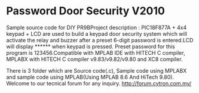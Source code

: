 # Password Door Security V2010
Sample source code for DIY PR9BProject description : PIC18F877A + 4x4 keypad + LCD are used to build a keypad door security system which will activate the relay and buzzer after a preset 6-digit password is entered.LCD will display ****** when keypad is pressed. Preset password for this program is 123456.Compatible with MPLAB IDE with HITECH C compiler, MPLABX with HITECH C compiler v9.83/v9.82/v9.80 and XC8 compiler.

There is 3 folder which are Source code(.c), Sample code using MPLABX and sample code using MPLAB(Using MPLAB 8.6 And HiTech 9.80). Welcome to our tecnical forum for any inquiry. http://forum.cytron.com.my/
